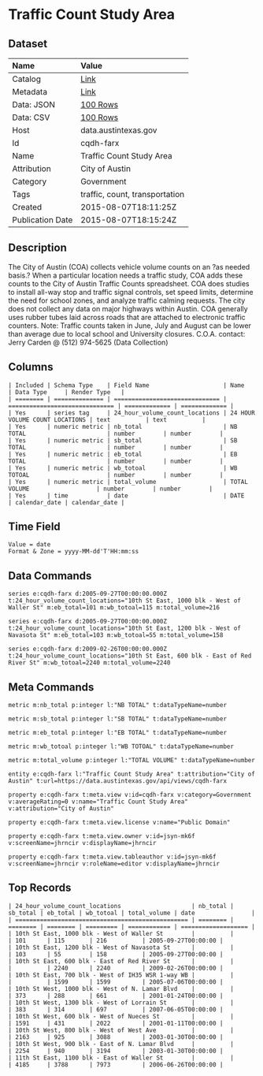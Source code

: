 # Traffic Count Study Area

## Dataset

| Name | Value |
| :--- | :---- |
| Catalog | [Link](https://catalog.data.gov/dataset/traffic-count-study-area) |
| Metadata | [Link](https://data.austintexas.gov/api/views/cqdh-farx) |
| Data: JSON | [100 Rows](https://data.austintexas.gov/api/views/cqdh-farx/rows.json?max_rows=100) |
| Data: CSV | [100 Rows](https://data.austintexas.gov/api/views/cqdh-farx/rows.csv?max_rows=100) |
| Host | data.austintexas.gov |
| Id | cqdh-farx |
| Name | Traffic Count Study Area |
| Attribution | City of Austin |
| Category | Government |
| Tags | traffic, count, transportation |
| Created | 2015-08-07T18:11:25Z |
| Publication Date | 2015-08-07T18:15:24Z |

## Description

The City of Austin (COA) collects vehicle volume counts on an ?as needed basis.? When a particular location needs a traffic study, COA adds these counts to the City of Austin Traffic Counts spreadsheet. COA does studies to install all-way stop and traffic signal controls, set speed limits, determine the need for school zones, and analyze traffic calming requests. The city does not collect any data on major highways within Austin. COA generally uses rubber tubes laid across roads that are attached to electronic traffic counters.  Note: Traffic counts taken in June, July and August can be lower than average due to local school and University closures.   C.O.A. contact:  Jerry Carden @ (512) 974-5625 (Data Collection)

## Columns

```ls
| Included | Schema Type    | Field Name                     | Name                           | Data Type     | Render Type   |
| ======== | ============== | ============================== | ============================== | ============= | ============= |
| Yes      | series tag     | 24_hour_volume_count_locations | 24 HOUR VOLUME COUNT LOCATIONS | text          | text          |
| Yes      | numeric metric | nb_total                       | NB TOTAL                       | number        | number        |
| Yes      | numeric metric | sb_total                       | SB TOTAL                       | number        | number        |
| Yes      | numeric metric | eb_total                       | EB TOTAL                       | number        | number        |
| Yes      | numeric metric | wb_totoal                      | WB TOTOAL                      | number        | number        |
| Yes      | numeric metric | total_volume                   | TOTAL VOLUME                   | number        | number        |
| Yes      | time           | date                           | DATE                           | calendar_date | calendar_date |
```

## Time Field

```ls
Value = date
Format & Zone = yyyy-MM-dd'T'HH:mm:ss
```

## Data Commands

```ls
series e:cqdh-farx d:2005-09-27T00:00:00.000Z t:24_hour_volume_count_locations="10th St East, 1000 blk - West of Waller St" m:eb_total=101 m:wb_totoal=115 m:total_volume=216

series e:cqdh-farx d:2005-09-27T00:00:00.000Z t:24_hour_volume_count_locations="10th St East, 1200 blk - West of Navasota St" m:eb_total=103 m:wb_totoal=55 m:total_volume=158

series e:cqdh-farx d:2009-02-26T00:00:00.000Z t:24_hour_volume_count_locations="10th St East, 600 blk - East of Red River St" m:wb_totoal=2240 m:total_volume=2240
```

## Meta Commands

```ls
metric m:nb_total p:integer l:"NB TOTAL" t:dataTypeName=number

metric m:sb_total p:integer l:"SB TOTAL" t:dataTypeName=number

metric m:eb_total p:integer l:"EB TOTAL" t:dataTypeName=number

metric m:wb_totoal p:integer l:"WB TOTOAL" t:dataTypeName=number

metric m:total_volume p:integer l:"TOTAL VOLUME" t:dataTypeName=number

entity e:cqdh-farx l:"Traffic Count Study Area" t:attribution="City of Austin" t:url=https://data.austintexas.gov/api/views/cqdh-farx

property e:cqdh-farx t:meta.view v:id=cqdh-farx v:category=Government v:averageRating=0 v:name="Traffic Count Study Area" v:attribution="City of Austin"

property e:cqdh-farx t:meta.view.license v:name="Public Domain"

property e:cqdh-farx t:meta.view.owner v:id=jsyn-mk6f v:screenName=jhrncir v:displayName=jhrncir

property e:cqdh-farx t:meta.view.tableauthor v:id=jsyn-mk6f v:screenName=jhrncir v:roleName=editor v:displayName=jhrncir
```

## Top Records

```ls
| 24_hour_volume_count_locations                    | nb_total | sb_total | eb_total | wb_totoal | total_volume | date                | 
| ================================================= | ======== | ======== | ======== | ========= | ============ | =================== | 
| 10th St East, 1000 blk - West of Waller St        |          |          | 101      | 115       | 216          | 2005-09-27T00:00:00 | 
| 10th St East, 1200 blk - West of Navasota St      |          |          | 103      | 55        | 158          | 2005-09-27T00:00:00 | 
| 10th St East, 600 blk - East of Red River St      |          |          |          | 2240      | 2240         | 2009-02-26T00:00:00 | 
| 10th St East, 700 blk - West of IH35 WSR 1-way WB |          |          |          | 1599      | 1599         | 2005-07-06T00:00:00 | 
| 10th St West, 1000 blk - West of N. Lamar Blvd    |          |          | 373      | 288       | 661          | 2001-01-24T00:00:00 | 
| 10th St West, 1300 blk - West of Lorrain St       |          |          | 383      | 314       | 697          | 2007-06-05T00:00:00 | 
| 10th St West, 600 blk - West of Nueces St         |          |          | 1591     | 431       | 2022         | 2001-01-11T00:00:00 | 
| 10th St West, 800 blk - West of West Ave          |          |          | 2163     | 925       | 3088         | 2003-01-30T00:00:00 | 
| 10th St West, 900 blk - East of N. Lamar Blvd     |          |          | 2254     | 940       | 3194         | 2003-01-30T00:00:00 | 
| 11th St East, 1100 blk - East of Waller St        |          |          | 4185     | 3788      | 7973         | 2006-06-26T00:00:00 | 
```